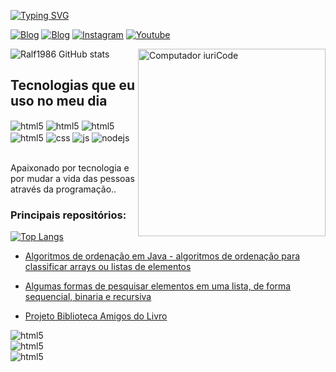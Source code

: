 [![Typing SVG](https://readme-typing-svg.demolab.com/?lines=Ola!+eu+sou+o+Ralf;E+estudo+ADS+na+Feevale)](https://git.io/typing-svg)

[![Blog](https://img.shields.io/badge/LinkedIn-0077B5?style=for-the-badge&logo=linkedin&logoColor=white/)](https://www.linkedin.com/in/ralf1986)
[![Blog](https://img.shields.io/badge/Gmail-D14836?style=for-the-badge&logo=gmail&logoColor=white/)](ralfsantos.oliveira@gmail.com)
[![Instagram](https://img.shields.io/badge/Instagram-E4405F?style=for-the-badge&logo=instagram&logoColor=white)](https://www.instagram.com/ralf_shum4cher/)
[![Youtube](https://img.shields.io/badge/YouTube-FF0000?style=for-the-badge&logo=youtube&logoColor=white)](https://www.youtube.com/channel/UC2YghKkXmsa0ZaFfYK5Ppew)

<img src="https://raw.githubusercontent.com/MicaelliMedeiros/micaellimedeiros/master/image/computer-illustration.png" min-width="200px" max-width="200px" width="300px" align="right" alt="Computador iuriCode">

![Ralf1986 GitHub stats](https://github-readme-stats.vercel.app/api?username=Ralf1986&theme=transparent&count_private=true)



## Tecnologias que eu uso no meu dia

<div style="display: inline_block">
  <img align="center" alt="html5" src="https://img.shields.io/badge/Java-ED8B00?style=for-the-badge&logo=openjdk&logoColor=white" />
  <img align="center" alt="html5" src="https://img.shields.io/badge/Spring-6DB33F?style=for-the-badge&logo=spring&logoColor=white" />
  <img align="center" alt="html5" src="https://img.shields.io/badge/PostgreSQL-316192?style=for-the-badge&logo=postgresql&logoColor=white" />
  <img align="center" alt="html5" src="https://img.shields.io/badge/HTML5-E34F26?style=for-the-badge&logo=html5&logoColor=white" />
  <img align="center" alt="css" src="https://img.shields.io/badge/CSS3-1572B6?style=for-the-badge&logo=css3&logoColor=white" />
  <img align="center" alt="js" src="https://img.shields.io/badge/JavaScript-F7DF1E?style=for-the-badge&logo=javascript&logoColor=black" />
  <img align="center" alt="nodejs" src="https://img.shields.io/badge/GIT-E44C30?style=for-the-badge&logo=git&logoColor=white" />
</div><br/>




Apaixonado por tecnologia e por mudar a vida das pessoas através da programação..

### Principais repositórios:

[![Top Langs](https://github-readme-stats.vercel.app/api/top-langs/?username=Ralf1986)](https://github.com/anuraghazra/github-readme-stats)

- [Algoritmos de ordenação em Java - algoritmos de ordenação para classificar arrays ou listas de elementos](https://github.com/Ralf1986/AlgoritmoDeOrdenacaoJava)<br/>

- [Algumas formas de pesquisar elementos em uma lista, de forma sequencial, binaria e recursiva](https://github.com/Ralf1986/Pesquisa_em_java/tree/main)<br/>

- [Projeto Biblioteca Amigos do Livro](https://github.com/Ralf1986/Projeto-Biblioteca-Comunitaria/tree/main)<br/>


<div style="display: inline_block">
  <img align="center" alt="html5" src="https://img.shields.io/badge/Eclipse-2C2255?style=for-the-badge&logo=eclipse&logoColor=dracula" />

<div style="display: inline_block">
  <img align="center" alt="html5" src="https://img.shields.io/badge/IntelliJ_IDEA-000000.svg?style=for-the-badge&logo=intellij-idea&logoColor=dracula" />


  <div style="display: inline_block">
  <img align="center" alt="html5" src="https://img.shields.io/badge/Visual_Studio_Code-0078D4?style=for-the-badge&logo=visual%20studio%20code&logoColor=dracula" />

